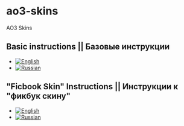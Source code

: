 # ao3-skins
AO3 Skins 

## Basic instructions || Базовые инструкции
- [![English](https://img.shields.io/badge/Instructions_in_English-blue.svg)](/README.en.md)
- [![Russian](https://img.shields.io/badge/Инструкция_на_русском-blue.svg)](/README.ru.md)

## "Ficbook Skin" Instructions || Инструкции к "фикбук скину"
- [![English](https://img.shields.io/badge/Instructions_in_English-blue.svg)](/ficbook%20skin/README.ficbookskin.en.md)
- [![Russian](https://img.shields.io/badge/Инструкция_на_русском-blue.svg)](/ficbook%20skin/README.ficbookskin.ru.md)